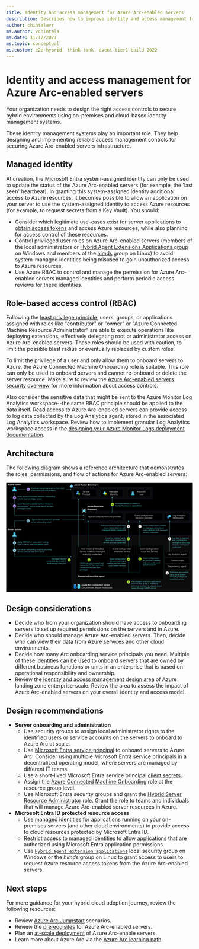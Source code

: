 ```yaml
---
title: Identity and access management for Azure Arc-enabled servers
description: Describes how to improve identity and access management for the Azure Arc-enabled servers.
author: chintalavr
ms.author: vchintala
ms.date: 11/12/2021
ms.topic: conceptual
ms.custom: e2e-hybrid, think-tank, event-tier1-build-2022
---
```


# Identity and access management for Azure Arc-enabled servers

Your organization needs to design the right access controls to secure hybrid environments using on-premises and cloud-based identity management systems.

These identity management systems play an important role. They help designing and implementing reliable access management controls for securing Azure Arc-enabled servers infrastructure.

## Managed identity

At creation, the Microsoft Entra system-assigned identity can only be used to update the status of the Azure Arc-enabled servers (for example, the 'last seen' heartbeat). In granting this system-assigned identity additional access to Azure resources, it becomes possible to allow an application on your server to use the system-assigned identity to access Azure resources (for example, to request secrets from a Key Vault). You should:

- Consider which legitimate use-cases exist for server applications to [obtain access tokens](/azure/azure-arc/servers/managed-identity-authentication) and access Azure resources, while also planning for access control of these resources.
- Control privileged user roles on Azure Arc-enabled servers (members of the local administrators or [Hybrid Agent Extensions Applications group](/azure/azure-arc/servers/agent-overview.md#windows-agent-installation-details) on Windows and members of the [himds](/azure/azure-arc/servers/agent-overview#agent-component-details) group on Linux) to avoid system-managed identities being misused to gain unauthorized access to Azure resources.
- Use Azure RBAC to control and manage the permission for Azure Arc-enabled servers managed identities and perform periodic access reviews for these identities.

## Role-based access control (RBAC)

Following the [least privilege principle](/security/benchmark/azure/baselines/arc-enabled-security-baseline#pa-7-follow-just-enough-administration-least-privilege-principle), users, groups, or applications assigned with roles like "contributor" or "owner" or "Azure Connected Machine Resource Administrator" are able to execute operations like deploying extensions, effectively delegating root or administrator access on Azure Arc-enabled servers. These roles should be used with caution, to limit the possible blast radius or eventually replaced by custom roles.

To limit the privilege of a user and only allow them to onboard servers to Azure, the Azure Connected Machine Onboarding role is suitable. This role can only be used to onboard servers and cannot re-onboard or delete the server resource. Make sure to review the [Azure Arc-enabled servers security overview](/azure/azure-arc/servers/security-overview) for more information about access controls.

Also consider the sensitive data that might be sent to the Azure Monitor Log Analytics workspace--the same RBAC principle should be applied to the data itself. Read access to Azure Arc-enabled servers can provide access to log data collected by the Log Analytics agent, stored in the associated Log Analytics workspace. Review how to implement granular Log Analytics workspace access in the [designing your Azure Monitor Logs deployment documentation](/azure/azure-monitor/logs/design-logs-deployment#access-control-overview).

## Architecture

The following diagram shows a reference architecture that demonstrates the roles, permissions, and flow of actions for Azure Arc-enabled servers:

[![Diagram that shows reference architecture that demonstrates the identities, roles, permissions and flow of actions for Azure Arc-enabled servers.](./media/arc-enabled-servers-iam.png)](./media/arc-enabled-servers-iam.png#lightbox)

## Design considerations

- Decide who from your organization should have access to onboarding servers to set up required permissions on the servers and in Azure.
- Decide who should manage Azure Arc-enabled servers. Then, decide who can view their data from Azure services and other cloud environments.
- Decide how many Arc onboarding service principals you need. Multiple of these identities can be used to onboard servers that are owned by different business functions or units in an enterprise that is based on operational responsibility and ownership.
- Review the [identity and access management design area](../../../ready/landing-zone/design-area/identity-access.md) of Azure landing zone enterprise-scale. Review the area to assess the impact of Azure Arc-enabled servers on your overall identity and access model.

## Design recommendations

- **Server onboarding and administration**
  - Use security groups to assign local administrator rights to the identified users or service accounts on the servers to onboard to Azure Arc at scale.
  - Use [Microsoft Entra service principal](/azure/azure-arc/servers/onboard-service-principal#create-a-service-principal-for-onboarding-at-scale) to onboard servers to Azure Arc. Consider using multiple Microsoft Entra service principals in a decentralized operating model, where servers are managed by different IT teams.
  - Use a short-lived Microsoft Entra service principal [client secrets](/azure/active-directory/develop/howto-create-service-principal-portal#option-2-create-a-new-application-secret).
  - Assign the [Azure Connected Machine Onboarding](/azure/azure-arc/servers/onboard-service-principal#create-a-service-principal-for-onboarding-at-scale) role at the resource group level.
  - Use Microsoft Entra security groups and grant the [Hybrid Server Resource Administrator](/azure/azure-arc/servers/plan-at-scale-deployment#prerequisites) role. Grant the role to teams and individuals that will manage Azure Arc-enabled server resources in Azure.
- **Microsoft Entra ID protected resource access**
  - Use [managed identities](/azure/azure-arc/servers/managed-identity-authentication) for applications running on your on-premises servers (and other cloud environments) to provide access to cloud resources protected by Microsoft Entra ID.
  - Restrict access to managed identities to [allow applications](/azure/active-directory/develop/v2-permissions-and-consent) that are authorized using Microsoft Entra application permissions.
  - Use [`Hybrid agent extension applications`](/azure/azure-arc/servers/security-overview#using-a-managed-identity-with-azure-arc-enabled-servers) local security group on Windows or the *himds* group on Linux to grant access to users to request Azure resource access tokens from the Azure Arc-enabled servers.

## Next steps

For more guidance for your hybrid cloud adoption journey, review the following resources:

- Review [Azure Arc Jumpstart](https://azurearcjumpstart.io/azure_arc_jumpstart/azure_arc_servers/day2/) scenarios.
- Review the [prerequisites](/azure/azure-arc/servers/agent-overview#prerequisites) for Azure Arc-enabled servers.
- Plan an [at-scale deployment](/azure/azure-arc/servers/plan-at-scale-deployment) of Azure Arc-enable servers.
- Learn more about Azure Arc via the [Azure Arc learning path](/training/paths/manage-hybrid-infrastructure-with-azure-arc/).
